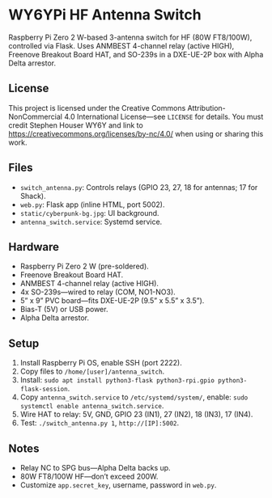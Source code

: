 # WY6YPi HF Antenna Switch

Raspberry Pi Zero 2 W-based 3-antenna switch for HF (80W FT8/100W), controlled via Flask. Uses ANMBEST 4-channel relay (active HIGH), Freenove Breakout Board HAT, and SO-239s in a DXE-UE-2P box with Alpha Delta arrestor.

## License
This project is licensed under the Creative Commons Attribution-NonCommercial 4.0 International License—see `LICENSE` for details. You must credit Stephen Houser WY6Y and link to https://creativecommons.org/licenses/by-nc/4.0/ when using or sharing this work.

## Files
- `switch_antenna.py`: Controls relays (GPIO 23, 27, 18 for antennas; 17 for Shack).
- `web.py`: Flask app (inline HTML, port 5002).
- `static/cyberpunk-bg.jpg`: UI background.
- `antenna_switch.service`: Systemd service.

## Hardware
- Raspberry Pi Zero 2 W (pre-soldered).
- Freenove Breakout Board HAT.
- ANMBEST 4-channel relay (active HIGH).
- 4x SO-239s—wired to relay (COM, NO1-NO3).
- 5” x 9” PVC board—fits DXE-UE-2P (9.5” x 5.5” x 3.5”).
- Bias-T (5V) or USB power.
- Alpha Delta arrestor.

## Setup
1. Install Raspberry Pi OS, enable SSH (port 2222).
2. Copy files to `/home/[user]/antenna_switch`.
3. Install: `sudo apt install python3-flask python3-rpi.gpio python3-flask-session`.
4. Copy `antenna_switch.service` to `/etc/systemd/system/`, enable: `sudo systemctl enable antenna_switch.service`.
5. Wire HAT to relay: 5V, GND, GPIO 23 (IN1), 27 (IN2), 18 (IN3), 17 (IN4).
6. Test: `./switch_antenna.py 1`, `http://[IP]:5002`.

## Notes
- Relay NC to SPG bus—Alpha Delta backs up.
- 80W FT8/100W HF—don’t exceed 200W.
- Customize `app.secret_key`, username, password in `web.py`.
